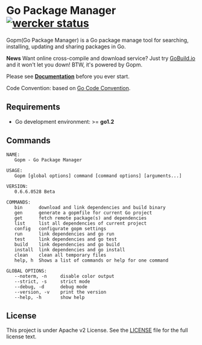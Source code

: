 Go Package Manager [![wercker status](https://app.wercker.com/status/899e79d6738e606dab98c915a269d531/s/ "wercker status")](https://app.wercker.com/project/bykey/899e79d6738e606dab98c915a269d531)
=========================

Gopm(Go Package Manager) is a Go package manage tool for searching, installing, updating and sharing packages in Go.

**News** Want online cross-compile and download service? Just try [GoBuild.io](http://gobuild.io) and it won't let you down! BTW, it's powered by Gopm.

Please see **[Documentation](https://github.com/gpmgo/docs)** before you ever start.

Code Convention: based on [Go Code Convention](https://github.com/Unknwon/go-code-convention).

## Requirements

- Go development environment: >= **go1.2**

## Commands

```
NAME:
   Gopm - Go Package Manager

USAGE:
   Gopm [global options] command [command options] [arguments...]

VERSION:
   0.6.6.0528 Beta

COMMANDS:
   bin		download and link dependencies and build binary
   gen		generate a gopmfile for current Go project
   get		fetch remote package(s) and dependencies
   list		list all dependencies of current project
   config	configurate gopm settings
   run		link dependencies and go run
   test		link dependencies and go test
   build	link dependencies and go build
   install	link dependencies and go install
   clean	clean all temporary files
   help, h	Shows a list of commands or help for one command

GLOBAL OPTIONS:
   --noterm, -n		disable color output
   --strict, -s		strict mode
   --debug, -d		debug mode
   --version, -v	print the version
   --help, -h		show help
```

## License

This project is under Apache v2 License. See the [LICENSE](LICENSE) file for the full license text.